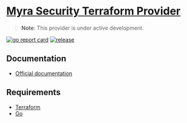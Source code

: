 # [Myra Security Terraform Provider](https://registry.terraform.io/providers/Myra-Security-GmbH/myrasec/latest)

> **Note**: This provider is under active development.

[![go report card](https://goreportcard.com/badge/github.com/Myra-Security-GmbH/terraform-provider-myrasec "go report card")](https://goreportcard.com/report/github.com/Myra-Security-GmbH/terraform-provider-myrasec)
[![release](https://github.com/Myra-Security-GmbH/terraform-provider-myrasec/actions/workflows/release.yml/badge.svg?branch=v1.24.0)](https://github.com/Myra-Security-GmbH/terraform-provider-myrasec/actions/workflows/release.yml)

## Documentation

- [Official documentation](https://registry.terraform.io/providers/Myra-Security-GmbH/myrasec/latest/docs)


## Requirements
-   [Terraform](https://www.terraform.io/downloads.html)
-   [Go](https://golang.org/doc/install)
